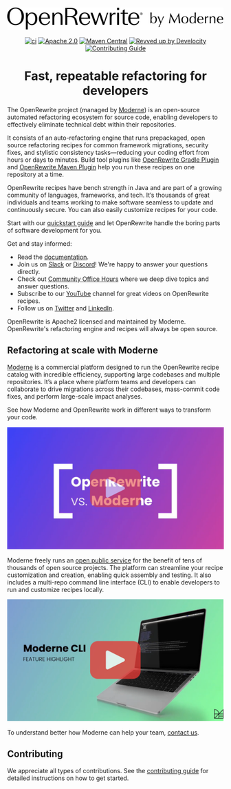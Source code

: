 <p align="center">
  <a href="https://docs.openrewrite.org">
    <picture>
      <source media="(prefers-color-scheme: dark)" srcset="https://github.com/openrewrite/rewrite/raw/main/doc/logo-oss-dark.svg">
      <source media="(prefers-color-scheme: light)" srcset="https://github.com/openrewrite/rewrite/raw/main/doc/logo-oss-light.svg">
      <img alt="OpenRewrite Logo" src="https://github.com/openrewrite/rewrite/raw/main/doc/logo-oss-light.svg" width='600px'>
    </picture>
  </a>
</p>

<div align="center">

<!-- Keep the gap above this line, otherwise they won't render correctly! -->
[![ci](https://github.com/openrewrite/rewrite/actions/workflows/ci.yml/badge.svg)](https://github.com/openrewrite/rewrite/actions/workflows/ci.yml)
[![Apache 2.0](https://img.shields.io/github/license/openrewrite/rewrite.svg)](https://www.apache.org/licenses/LICENSE-2.0)
[![Maven Central](https://img.shields.io/maven-central/v/org.openrewrite/rewrite-java.svg)](https://mvnrepository.com/artifact/org.openrewrite/rewrite-java)
[![Revved up by Develocity](https://img.shields.io/badge/Revved%20up%20by-Develocity-06A0CE?logo=Gradle&labelColor=02303A)](https://ge.openrewrite.org/scans)
[![Contributing Guide](https://img.shields.io/badge/Contributing-Guide-informational)](https://github.com/openrewrite/.github/blob/main/CONTRIBUTING.md)
</div>

<h1 align="center">Fast, repeatable refactoring for developers</h1>

The OpenRewrite project (managed by [Moderne](https://www.moderne.ai/)) is an open-source automated refactoring ecosystem for source code, enabling developers to effectively eliminate technical debt within their repositories.

It consists of an auto-refactoring engine that runs prepackaged, open source refactoring recipes for common framework migrations, security fixes, and stylistic consistency tasks—reducing your coding effort from hours or days to minutes. Build tool plugins like [OpenRewrite Gradle Plugin](https://docs.openrewrite.org/reference/gradle-plugin-configuration) and [OpenRewrite Maven Plugin](https://docs.openrewrite.org/reference/rewrite-maven-plugin) help you run these recipes on one repository at a time.

OpenRewrite recipes have bench strength in Java and are part of a growing community of languages, frameworks, and tech. It’s thousands of great individuals and teams working to make software seamless to update and continuously secure. You can also easily customize recipes for your code.

Start with our [quickstart guide](https://docs.openrewrite.org/running-recipes/getting-started) and let OpenRewrite handle the boring parts of software development for you.

Get and stay informed:
* Read the [documentation](http://docs.openrewrite.org).
* Join us on [Slack](https://join.slack.com/t/rewriteoss/shared_invite/zt-nj42n3ea-b~62rIHzb3Vo0E1APKCXEA) or [Discord](https://discord.gg/xk3ZKrhWAb)! We're happy to answer your questions directly.
* Check out [Community Office Hours](https://www.youtube.com/@moderne-and-openrewrite/streams) where we deep dive topics and answer questions.
* Subscribe to our [YouTube](https://www.youtube.com/@moderne-and-openrewrite) channel for great videos on OpenRewrite recipes.
* Follow us on [Twitter](https://twitter.com/openrewrite) and [LinkedIn](https://www.linkedin.com/company/moderneinc).

OpenRewrite is Apache2 licensed and maintained by Moderne. OpenRewrite's refactoring engine and recipes will always be open source.

## Refactoring at scale with Moderne

[Moderne](https://www.moderne.io/) is a commercial platform designed to run the OpenRewrite recipe catalog with incredible efficiency, supporting large codebases and multiple repositories. It’s a place where platform teams and developers can collaborate to drive migrations across their codebases, mass-commit code fixes, and perform large-scale impact analyses.

See how Moderne and OpenRewrite work in different ways to transform your code.

[![Moderne](./doc/openrewrite_v_moderne.png)](https://www.youtube.com/watch?v=Q-ej2lCJHRs)

Moderne freely runs an [open public service](https://www.moderne.io/try-moderne) for the benefit of tens of thousands of open source projects. The platform can streamline your recipe customization and creation, enabling quick assembly and testing. It also includes a multi-repo command line interface (CLI) to enable developers to run and customize recipes locally.

[![Moderne](./doc/moderne_cli.png)](https://www.youtube.com/watch?v=cs-6FJ_mtro)

To understand better how Moderne can help your team, [contact us](https://www.moderne.io/contact-us).

## Contributing

We appreciate all types of contributions. See the [contributing guide](https://github.com/openrewrite/.github/blob/main/CONTRIBUTING.md) for detailed instructions on how to get started.
